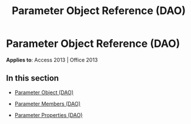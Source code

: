 ﻿---
title: Parameter Object Reference (DAO)
TOCTitle: Parameter Object
ms:assetid: 16595539-df52-49b2-9e4b-83f05dbb9304
ms:mtpsurl: https://msdn.microsoft.com/library/Dn123825(v=office.15)
ms:contentKeyID: 52071465
ms.date: 09/18/2015
mtps_version: v=office.15
---

# Parameter Object Reference (DAO)


**Applies to**: Access 2013 | Office 2013

## In this section

  - [Parameter Object (DAO)](parameter-object-dao.md)

  - [Parameter Members (DAO)](parameter-members-dao.md)

  - [Parameter Properties (DAO)](parameter-properties-dao.md)

